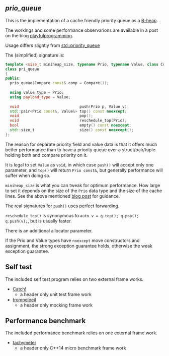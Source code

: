 ## *prio_queue*

This is the implementation of a cache friendly priority queue as a [B-heap](https://en.wikipedia.org/wiki/B-heap).

The workings and some performance observarions are available in a post on the blog [playfulprogramming](http://playfulprogramming.blogspot.se/2015/08/cache-optimizing-priority-queue.html).

Usage differs slightly from [std::priority_queue<T>](http://en.cppreference.com/w/cpp/container/priority_queue)

The (simplified) signature is:

```Cpp
template <size_t miniheap_size, typename Prio, typename Value, class Compare = std::less<Prio>>
class pri_queue
{
public:
  prio_queue(Compare const& comp = Compare());
  
  using value type = Prio;
  using payload_type = Value;
  
  void                           push(Prio p, Value v);
  std::pair<Prio const&, Value&> top() const noexcept;
  void                           pop();
  void                           reschedule_top(Prio);
  bool                           empty() const noexcept;
  std::size_t                    size() const noexcept();
};
```

The reason for separate priority field and value data is that it offers much better performance than to have a priority queue over a struct/pair/tuple holding both and compare priority on it.

It is legal to set `Value` as `void`, in which case `push()` will accept only one parameter, and `top()` will return `Prio const&`, but generally performance will suffer when doing so.

`miniheap_size` is what you can tweak for optimum performance. How large to set
it depends on the size of the `Prio` data type and the size of the cache lines.
See the above mentioned
[blog post](http://playfulprogramming.blogspot.se/2015/08/cache-optimizing-priority-queue.html) for guidance.

The real signatures for `push()` uses perfect forwarding.

`reschedule_top()` is synonymous to `auto v = q.top(); q.pop(); q.push(v);`, but
is usually faster.

There is an additional allocator parameter.

If the Prio and Value types have `noexcept` move constructors and assignment, the strong exception guarantee holds, otherwise the weak exception guarantee.

Self test
---------
The included self test program relies on two external frame works.

* [Catch!](https://github.com/philsquared/Catch)
  - a header only unit test frame work
* [trompeloeil](https://github.com/rollbear/trompeloeil)
  - a header only mocking frame work

Performance benchmark
---------------------
The included performance benchmark relies on one external frame work.

* [tachymeter](https://github.com/rollbear/tachymeter)
  - a header only C++14 micro benchmark frame work
